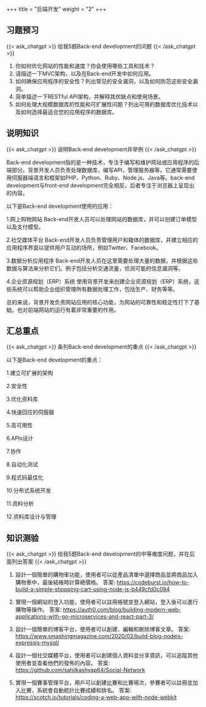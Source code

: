 +++
title = "后端开发"
weight = "2"
+++
## 习题预习
{{< ask_chatgpt >}}
给我5题Back-end development的问题
{{< /ask_chatgpt >}}



1. 你如何优化网站的性能和速度？你会使用哪些工具和技术？
2. 请描述一下MVC架构，以及在Back-end开发中如何应用。
3. 如何确保应用程序的安全性？列出常见的安全漏洞，以及如何防范这些安全漏洞。
4. 简单描述一下RESTful API架构，并解释其优缺点和使用场景。
5. 如何处理大规模数据库的性能和可扩展性问题？列出可用的数据库优化技术以及如何选择最适合您的应用程序的数据库。   

## 说明知识
{{< ask_chatgpt >}}
说明Back-end development并举例
{{< /ask_chatgpt >}}



Back-end development指的是一种技术，专注于编写和维护网站或应用程序的后端部分。背景开发人员负责处理数据库，编写API，管理服务器等。它通常需要使用伺服器端语言和框架如PHP、Python、Ruby、Node.js、Java等。back-end development与front-end development完全相反，后者专注于浏览器上呈现出的内容。

以下是Back-end development使用的应用：

1.网上购物网站
Back-end开发人员可以处理网站的数据库，并可以创建订单模型以及支付模型。

2.社交媒体平台
Back-end开发人员负责管理用户和箱体的数据库，并建立相应的应用程序界面以提供用户互动的场所，例如Twitter、Facebook。 

3.数据分析应用程序
Back-end开发人员在这里需要处理大量的数据，并根据这些数据与算法来分析它们。例子包括分析交通流量，侦测可能的信息漏洞等。

4.企业资源规划（ERP）系统
使用背景开发来创建企业资源规划（ERP）系统，这些系统可以帮助企业组织管理所有数据处理工作，包括生产、财务等等。

总的来说，背景开发负责网站应用的核心功能，为网站的可靠性和稳定性打下了基础，也对前端网站的运行有着非常重要的作用。   

## 汇总重点
{{< ask_chatgpt >}}
条列Back-end development的重点
{{< /ask_chatgpt >}}



以下是Back-end development的重点：

1.建立可扩展的架构

2.安全性

3.优化资料库

4.快速回应的伺服器

5.高可用性

6.APIs设计

7.协作

8.自动化测试

9.程式码最佳化

10.分布式系统开发

11.资料分析

12.资料库设计与管理   

## 知识测验
{{< ask_chatgpt >}}
给我5题Back-end development的中等难度问题，并在后面列出答案
{{< /ask_chatgpt >}}



1. 設計一個簡單的購物車功能，使用者可以從產品清單中選擇商品並將商品加入購物車中，最後結帳時計算總價格。
答案: https://codeburst.io/how-to-build-a-simple-shopping-cart-using-node-js-b449cfd0c094

2. 實現一個網站的登入功能，使用者可以註冊帳號並登入網站，登入後可以進行購物等操作。
答案: https://auth0.com/blog/building-modern-web-applications-with-go-microservices-and-react-part-3/


3. 設計一個簡單的博客平台，使用者可以創建、編輯和刪除博客文章。
答案: https://www.smashingmagazine.com/2020/02/build-blog-nodejs-expressjs-mysql/


4. 設計一個社交媒體平台，使用者可以創建個人資料並分享資訊，可以追蹤其他使用者並查看他們的發佈的內容。
答案: https://github.com/sahilkashyap64/Social-Network


5. 實現一個賽事管理平台，用戶可以創建比賽和比賽場次，參賽者可以註冊並加入比賽，系統會自動統計比賽成績和排名。
答案: https://scotch.io/tutorials/coding-a-web-app-with-node-webkit   


